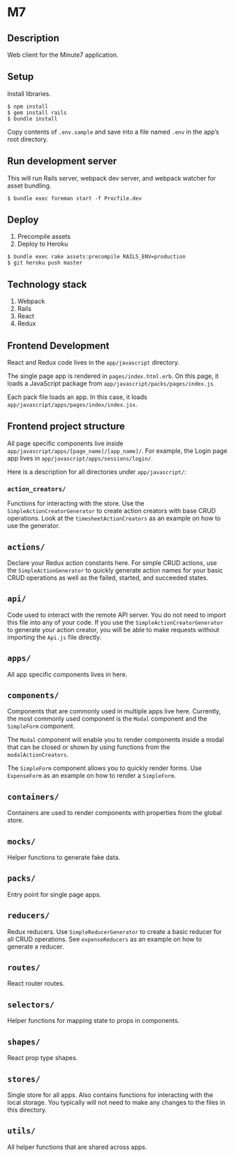 # M7

## Description
Web client for the Minute7 application.

## Setup
Install libraries.
```
$ npm install
$ gem install rails
$ bundle install
```
Copy contents of `.env.sample` and save into a file named `.env` in the app’s root directory.

## Run development server
This will run Rails server, webpack dev server, and webpack watcher for asset bundling.

```
$ bundle exec foreman start -f Procfile.dev
```

## Deploy
1. Precompile assets
1. Deploy to Heroku

```
$ bundle exec rake assets:precompile RAILS_ENV=production
$ git heroku push master
```

## Technology stack
1. Webpack
1. Rails
1. React
1. Redux

## Frontend Development
React and Redux code lives in the `app/javascript` directory.

The single page app is rendered in `pages/index.html.erb`. On this page, it loads a JavaScript
package from `app/javascript/packs/pages/index.js`.

Each pack file loads an app. In this case, it loads `app/javascript/apps/pages/index/index.jsx`.

## Frontend project structure
All page specific components live inside `app/javascript/apps/[page_name]/[app_name]/`.
For example, the Login page app lives in `app/javascript/apps/sessions/login/`.

Here is a description for all directories under `app/javascript/`:

### `action_creators/`
Functions for interacting with the store.
Use the `SimpleActionCreatorGenerator` to create action creators with base CRUD operations.
Look at the `timesheetActionCreators` as an example on how to use the generator.

## `actions/`
Declare your Redux action constants here.
For simple CRUD actions, use the `SimpleActionGenerator` to quickly generate action names for
your basic CRUD operations as well as the failed, started, and succeeded states.

## `api/`
Code used to interact with the remote API server. You do not need to import this file into any
of your code. If you use the `SimpleActionCreatorGenerator` to generate your action creator,
you will be able to make requests without importing the `Api.js` file directly.

## `apps/`
All app specific components lives in here.

## `components/`
Components that are commonly used in multiple apps live here. Currently, the most commonly used
component is the `Modal` component and the `SimpleForm` component.

The `Modal` component will enable you to render components inside a modal that can be closed or
shown by using functions from the `modalActionCreators`.

The `SimpleForm` component allows you to quickly render forms. Use `ExpenseForm` as an example on
how to render a `SimpleForm`.

## `containers/`
Containers are used to render components with properties from the global store.

## `mocks/`
Helper functions to generate fake data.

## `packs/`
Entry point for single page apps.

## `reducers/`
Redux reducers. Use `SimpleReducerGenerator` to create a basic reducer for all CRUD operations.
See `expenseReducers` as an example on how to generate a reducer.

## `routes/`
React router routes.

## `selectors/`
Helper functions for mapping state to props in components.

## `shapes/`
React prop type shapes.

## `stores/`
Single store for all apps. Also contains functions for interacting with the local storage.
You typically will not need to make any changes to the files in this directory.

## `utils/`
All helper functions that are shared across apps.
